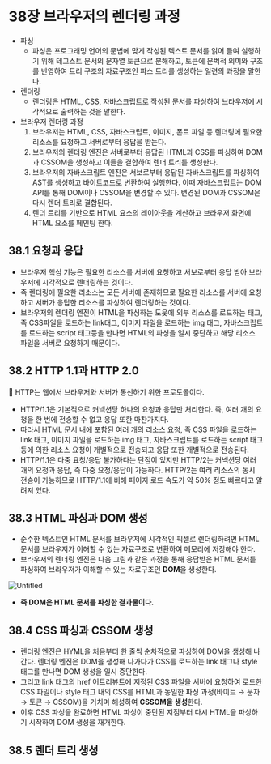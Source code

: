 # 38장 브라우저의 렌더링 과정

- 파싱
  - 파싱은 프로그래밍 언어의 문법에 맞게 작성된 텍스트 문서를 읽어 들여 실행하기 위해 테그스트 문서의 문자열 토큰으로 분해하고, 토큰에 문벅적 의미와 구조를 반영하여 트리 구조의 자료구조인 파스 트리를 생성하는 일련의 과정을 말한다.
- 렌더링
  - 렌더링은 HTML, CSS, 자바스크립트로 작성된 문서를 파싱하여 브라우저에 시각적으로 출력하는 것을 말한다.
- 브라우저 렌더링 과정
  1. 브라우저는 HTML, CSS, 자바스크립트, 이미지, 폰트 파일 등 렌더링에 필요한 리소스를 요청하고 서버로부터 응답을 받는다.
  2. 브라우저의 렌더링 엔진은 서버로부터 응답된 HTML과 CSS를 파싱하여 DOM과 CSSOM을 생성하고 이들을 결합하여 렌더 트리를 생성한다.
  3. 브라우저의 자바스크립트 엔진은 서보로부터 응답된 자바스크립트를 파싱하여 AST를 생성하고 바이트코드로 변환하여 실행한다. 이때 자바스크립트는 DOM API를 통해 DOM이나 CSSOM을 변경할 수 있다. 변경된 DOM과 CSSOM은 다시 렌더 트리로 결합된다.
  4. 렌더 트리를 기반으로 HTML 요소의 레이아웃을 계산하고 브라우저 화면에 HTML 요소를 페인팅 한다.

## 38.1 요청과 응답

- 브라우저 핵심 기능은 필요한 리소스를 서버에 요청하고 서보로부터 응답 받아 브라우저에 시각적으로 렌더링하는 것이다.
- 즉 렌더링에 필요한 리소스는 모든 서버에 존재하므로 필요한 리소스를 서버에 요청하고 서버가 응답한 리소스를 파싱하여 렌더링하는 것이다.
- 브라우저의 렌더링 엔진이 HTML을 파싱하는 도웆에 외부 리소스를 로드하는 태그, 즉 CSS파일을 로드하는 link태그, 이미지 파일을 로드하는 img 태그, 자바스크립트를 로드하는 script 태그등을 만나면 HTML의 파싱을 일시 중단하고 해당 리소스 파일을 서버로 요청하기 때문이다.

## 38.2 HTTP 1.1과 HTTP 2.0

<aside>
📌 HTTP는 웹에서 브라우저와 서버가 통신하기 위한 프로토콜이다.

</aside>

- HTTP/1.1은 기본적으로 커넥션당 하나의 요청과 응답만 처리한다. 즉, 여러 개의 요청을 한 번에 전송할 수 없고 응답 또한 마찬가지다.
- 따라서 HTML 문서 내에 포함된 여러 개의 리소스 요청, 즉 CSS 파일을 로드하는 link 태그, 이미지 파일을 로드하는 img 태그, 자바스크립트를 로드하는 script 태그 등에 의한 리소스 요청이 개별적으로 전송되고 응답 또한 개별적으로 전송된다.
- HTTP/1.1은 다중 요청/응답 불가하다는 단점이 있지만 HTTP/2는 커넥션당 여러 개의 요청과 응답, 즉 다중 요청/응답이 가능하다. HTTP/2는 여러 리소스의 동시 전송이 가능하므로 HTTP/1.1에 비해 페이지 로드 속도가 약 50% 정도 빠르다고 알려져 있다.

## 38.3 HTML 파싱과 DOM 생성

- 순수한 텍스트인 HTML 문서를 브라우저에 시각적인 픽셀로 렌더링하려면 HTML 문서를 브라우저가 이해할 수 있는 자료구조로 변환하여 메모리에 저장해야 한다.
- 브라우저의 렌더링 엔진은 다음 그림과 같은 과정을 통해 응답받은 HTML 문서를 파싱하여 브라우저가 이해할 수 있는 자료구조인 **DOM**을 생성한다.

![Untitled](https://s3-us-west-2.amazonaws.com/secure.notion-static.com/12364889-e40e-4053-a7e8-5e6238a83b99/Untitled.png)

- **즉 DOM은 HTML 문서를 파싱한 결과물이다.**

## 38.4 CSS 파싱과 CSSOM 생성

- 렌더링 엔진은 HYML을 처음부터 한 줄씩 순차적으로 파싱하여 DOM을 생성해 나간다. 렌더링 엔진은 DOM을 생성해 나가다가 CSS를 로드하는 link 태그나 style태그를 만나면 DOM 생성을 일시 중단한다.
- 그리고 link 태그의 href 어트리뷰트에 지정된 CSS 파일을 서버에 요청하여 로드한 CSS 파일이나 style 태그 내의 CSS를 HTML과 동일한 파싱 과정(바이트 → 문자 → 토큰 → CSSOM)을 거치며 해성하여 **CSSOM을 생성**한다.
- 이후 CSS 파싱을 완료하면 HTML 파싱이 중단된 지점부터 다시 HTML을 파싱하기 시작하여 DOM 생성을 재개한다.

## 38.5 렌더 트리 생성
